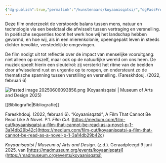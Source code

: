 ```yaml
---
{"dg-publish":true,"permalink":"/kunstenaars/koyaanisqatsi/","dgPassFrontmatter":true}
---
```


Deze film onderzoekt de verstoorde balans tussen mens, natuur en technologie via een beeldtaal die afwisselt tussen vertraging en versnelling. In poëtische sequenties toont het werk hoe wij het landschap hebben gevormd, en hoe wij, als in een mierenkolonie, opeengepakt leven in steeds dichter bevolkte, verstedelijkte omgevingen.

De film nodigt uit tot reflectie over de impact van menselijke vooruitgang: niet alleen op onszelf, maar ook op de natuurlijke wereld om ons heen. De muziek speelt hierin een sleutelrol: zij versterkt het ritme van de beelden door afwisselend rust en urgentie op te roepen, en ondersteunt zo de thematische spanning tussen verstilling en versnelling.
(Fareskhdouj. (2022, februari 6)

![Pasted image 20250606093856.png](/img/user/Pasted%20image%2020250606093856.png)
(Koyaanisqatsi | Museum of Arts and Design 2025)

[[Bibliografie\|Bibliografie]]

Fareskhdouj. (2022, februari 6). “Koyaanisqatsi”, A Film That Cannot Be Read Like A Novel. P.1. _Film Cut_. [https://medium.com/film-cut/koyaanisqatsi-a-film-that-cannot-be-read-as-a-novel-p-1-3a14db29b42c](https://medium.com/film-cut/koyaanisqatsi-a-film-that-cannot-be-read-as-a-novel-p-1-3a14db29b42c)

_Koyaanisqatsi | Museum of Arts and Design_. (z.d.). Geraadpleegd 9 juni 2025, van [https://madmuseum.org/events/koyaanisqatsi](https://madmuseum.org/events/koyaanisqatsi)